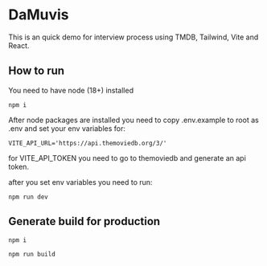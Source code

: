 # DaMuvis

  This is an quick demo for interview process using TMDB, Tailwind, Vite and React.

## How to run
  You need to have node (18+) installed

  `npm i`

  After node packages are installed you need to copy .env.example to root as .env and set your env variables
  for:

  `VITE_API_URL='https://api.themoviedb.org/3/'`

  for VITE_API_TOKEN you need to go to themoviedb and generate an api token.

  after you set env variables you need to run:

  `npm run dev`

## Generate build for production
  `npm i`
  
  `npm run build`